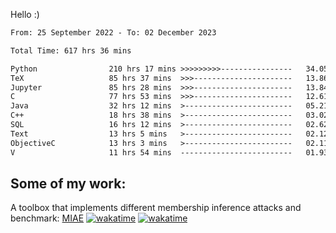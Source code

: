 Hello :)


<!--START_SECTION:waka-->

```txt
From: 25 September 2022 - To: 02 December 2023

Total Time: 617 hrs 36 mins

Python                210 hrs 17 mins >>>>>>>>>----------------   34.05 %
TeX                   85 hrs 37 mins  >>>----------------------   13.86 %
Jupyter               85 hrs 28 mins  >>>----------------------   13.84 %
C                     77 hrs 53 mins  >>>----------------------   12.61 %
Java                  32 hrs 12 mins  >------------------------   05.21 %
C++                   18 hrs 38 mins  >------------------------   03.02 %
SQL                   16 hrs 12 mins  >------------------------   02.62 %
Text                  13 hrs 5 mins   >------------------------   02.12 %
ObjectiveC            13 hrs 3 mins   >------------------------   02.11 %
V                     11 hrs 54 mins  -------------------------   01.93 %
```

<!--END_SECTION:waka-->

## Some of my work: 

A toolbox that implements different membership inference attacks and benchmark: [MIAE](https://github.com/RPI-DSPlab) [![wakatime](https://wakatime.com/badge/user/18ac89f5-baf8-49e6-a5ee-d9272435ce3a/project/3e6541fd-578f-4d9d-9080-f2a42b2d10e1.svg)](https://wakatime.com/badge/user/18ac89f5-baf8-49e6-a5ee-d9272435ce3a/project/3e6541fd-578f-4d9d-9080-f2a42b2d10e1) [![wakatime](https://wakatime.com/badge/user/18ac89f5-baf8-49e6-a5ee-d9272435ce3a/project/5d5826e9-c6d6-4d86-8b00-0d1608c5f167.svg)](https://wakatime.com/badge/user/18ac89f5-baf8-49e6-a5ee-d9272435ce3a/project/5d5826e9-c6d6-4d86-8b00-0d1608c5f167)
